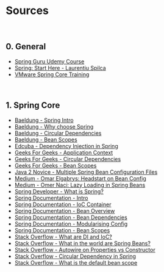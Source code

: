 # Sources
<!-- @Alphabetised -->
<!-- @ReadAloud // take the opportunity to practise reading material aloud -->

<br>

## 0. General
* [Spring Guru Udemy Course](https://www.udemy.com/course/spring-framework-5-beginner-to-guru/)
* [Spring: Start Here - Laurentiu Spilca](https://www.manning.com/books/spring-start-here)
* [VMware Spring Core Training](https://www.globalknowledge.com/en-gb/courses/vmware/enterprise_architecture/vmsc/p#)

<br>

## 1. Spring Core
* [Baeldung - Spring Intro](https://www.baeldung.com/spring-tutorial)
* [Baeldung - Why choose Spring](https://www.baeldung.com/spring-why-to-choose)
* [Baeldung - Circular Dependencies](https://www.baeldung.com/circular-dependencies-in-spring)
* [Baeldung - Bean Scopes](https://www.baeldung.com/spring-bean-scopes)
* [Edcuba - Dependency Injection in Spring](https://www.educba.com/dependency-injection-in-spring/)
* [Geeks For Geeks - Application Context](https://www.geeksforgeeks.org/spring-applicationcontext/)
* [Geeks For Geeks - Circular Dependencies](https://www.geeksforgeeks.org/circular-dependencies-in-spring/)
* [Geeks For Geeks - Bean Scopes](https://www.geeksforgeeks.org/singleton-and-prototype-bean-scopes-in-java-spring/)
* [Java 2 Novice - Multiple Spring Bean Configuration Files](https://www.java2novice.com/spring/multiple-spring-bean-config-files/)
* [Medium - Omar Elgabrys: Headstart on Bean Config](https://medium.com/omarelgabrys-blog/spring-a-head-start-beans-configuration-part-2-4a8c239b070a)
* [Medium - Omer Naci: Lazy Loading in Spring Beans](https://medium.com/@omernaci/lazy-loading-in-spring-beans-e6a9945e874d)
* [Spring Developer - What is Spring?](https://www.youtube.com/watch?v=Spzug_SjJnM)
* [Spring Documentation - Intro](https://docs.spring.io/spring-framework/docs/3.2.x/spring-framework-reference/html/overview.html)
* [Spring Documentation - IoC Container](https://docs.spring.io/spring-framework/docs/3.2.x/spring-framework-reference/html/beans.html)
* [Spring Documentation - Bean Overview](https://docs.spring.io/spring-framework/docs/3.2.x/spring-framework-reference/html/beans.html#beans-definition)
* [Spring Documentation - Bean Dependencies](https://docs.spring.io/spring-framework/docs/3.2.x/spring-framework-reference/html/beans.html#beans-dependencies)
* [Spring Documentation - Modularising Config](https://docs.spring.io/spring-javaconfig/docs/1.0.0.M4/reference/html/ch04.html)
* [Spring Documentation - Bean Scopes](https://docs.spring.io/spring-framework/reference/core/beans/factory-scopes.html)
* [Stack Overflow - What are DI and IoC?](https://stackoverflow.com/questions/9403155/what-is-dependency-injection-and-inversion-of-control-in-spring-framework)
* [Stack Overflow - What in the world are Spring Beans?](https://stackoverflow.com/questions/17193365/what-in-the-world-are-spring-beans)
* [Stack Overflow - Autowire on Properties vs Constructor](https://stackoverflow.com/questions/40620000/spring-autowire-on-properties-vs-constructor)
* [Stack Overflow - Circular Dependency in Spring](https://stackoverflow.com/questions/3485347/circular-dependency-in-spring)
* [Stack Overflow - What is the default bean scope](https://stackoverflow.com/questions/32420503/what-is-the-default-bean-scope-used-by-spring-boot)